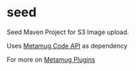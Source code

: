 # seed
Seed Maven Project for S3 Image upload.

Uses [Metamug Code API](https://github.com/metamug/mtg-api) as dependency

For more on [Metamug Plugins](https://metamug.com/docs/plugins)
